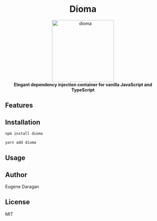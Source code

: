 <h1 align="center">Dioma</h1>

<p align="center">  
  <img src="https://github.com/zheksoon/dioma/blob/main/assets/dioma-logo.webp?raw=true" alt="dioma" width="200" />
  <br/>
  <b>Elegant dependency injection container for vanilla JavaScript and TypeScript</b>
</p>

## Features

## Installation

```sh
npm install dioma

yarn add dioma
```

## Usage

## Author

Eugene Daragan

## License

MIT
